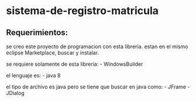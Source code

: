# sistema-de-registro-matricula

## Requerimientos:
se creo este proyecto de programacion con esta libreria.
estan en el mismo eclipse Marketplace, buscar y instalar.

se requiere solamente de esta libreria:
    - WindowsBuilder

el lenguaje es: 
     - java 8

el tipo de archivo es java pero se tiene que buscar en java como:
    - JFrame
    - JDialog
